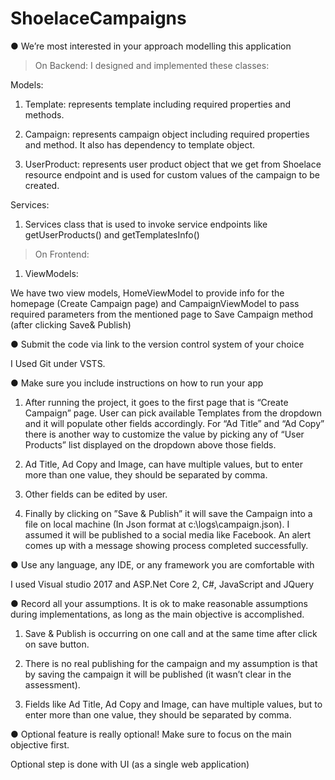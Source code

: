 # ShoelaceCampaigns
● We’re most interested in your approach modelling this application
>	On Backend: I designed and implemented these classes:

Models:
1)	Template: represents template including required properties and methods.

2)	Campaign: represents campaign object including required properties and method. It also has dependency to template object. 

3)	UserProduct: represents user product object that we get from Shoelace resource endpoint and is used for custom values of the campaign to be created.

Services: 

1)	Services class that is used to invoke service endpoints like getUserProducts() and getTemplatesInfo()


>	On Frontend:

1)	ViewModels: 

We have two view models, HomeViewModel to provide info for the homepage (Create Campaign page) and CampaignViewModel to pass required parameters from the mentioned page to Save Campaign method (after clicking Save& Publish)


● Submit the code via link to the version control system of your choice

I Used Git under VSTS.


● Make sure you include instructions on how to run your app

1) After running the project, it goes to the first page that is “Create Campaign” page. User can pick available Templates from the dropdown and it will populate other fields accordingly. For “Ad Title” and “Ad Copy” there is another way to customize the value by picking any of “User Products” list displayed on the dropdown above those fields.

2) Ad Title, Ad Copy and Image, can have multiple values, but to enter more than one value, they should be separated by comma.

3) Other fields can be edited by user. 

4) Finally by clicking on ”Save & Publish” it will save the Campaign into a file on local machine (In Json format at c:\logs\campaign.json). I assumed it will be published to a social media like Facebook. An alert comes up with a message showing process completed successfully.  


● Use any language, any IDE, or any framework you are comfortable with

I used Visual studio 2017 and ASP.Net Core 2, C#, JavaScript and JQuery


● Record all your assumptions. It is ok to make reasonable assumptions during implementations, as long as the main objective is accomplished.

1) Save & Publish is occurring on one call and at the same time after click on save button.

2) There is no real publishing for the campaign and my assumption is that by saving the campaign it will be published (it wasn’t clear in the assessment).

3) Fields like Ad Title, Ad Copy and Image, can have multiple values, but to enter more than one value, they should be separated by comma.

● Optional feature is really optional! Make sure to focus on the main objective first.

Optional step is done with UI (as a single web application)
